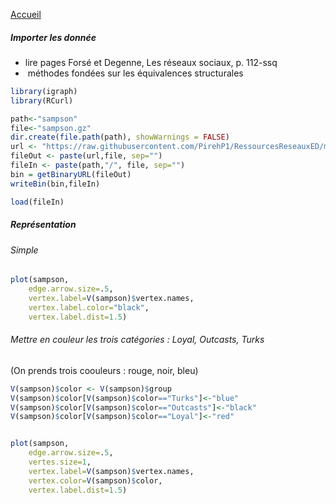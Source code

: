 [Accueil](https://github.com/PirehP1/RessourcesReseauxED/blob/master/README.md)

##### Importer les donnée 
* lire pages Forsé et Degenne, Les réseaux sociaux, p. 112-ssq
*  méthodes fondées sur les équivalences structurales


```R
library(igraph)
library(RCurl)

path<-"sampson"
file<-"sampson.gz"
dir.create(file.path(path), showWarnings = FALSE)
url <- "https://raw.githubusercontent.com/PirehP1/RessourcesReseauxED/master/data/"
fileOut <- paste(url,file, sep="")
fileIn <- paste(path,"/", file, sep="")
bin = getBinaryURL(fileOut) 
writeBin(bin,fileIn)  

load(fileIn)
```
##### Représentation 
###### Simple
```R
plot(sampson, 
    edge.arrow.size=.5, 
    vertex.label=V(sampson)$vertex.names,
    vertex.label.color="black", 
    vertex.label.dist=1.5)
```


###### Mettre en couleur les trois catégories : Loyal, Outcasts, Turks
(On prends trois coouleurs : rouge, noir, bleu)

```R
V(sampson)$color <- V(sampson)$group
V(sampson)$color[V(sampson)$color=="Turks"]<-"blue"
V(sampson)$color[V(sampson)$color=="Outcasts"]<-"black"
V(sampson)$color[V(sampson)$color=="Loyal"]<-"red"


plot(sampson, 
    edge.arrow.size=.5, 
    vertes.size=1,
    vertex.label=V(sampson)$vertex.names,
    vertex.color=V(sampson)$color, 
    vertex.label.dist=1.5)
```

